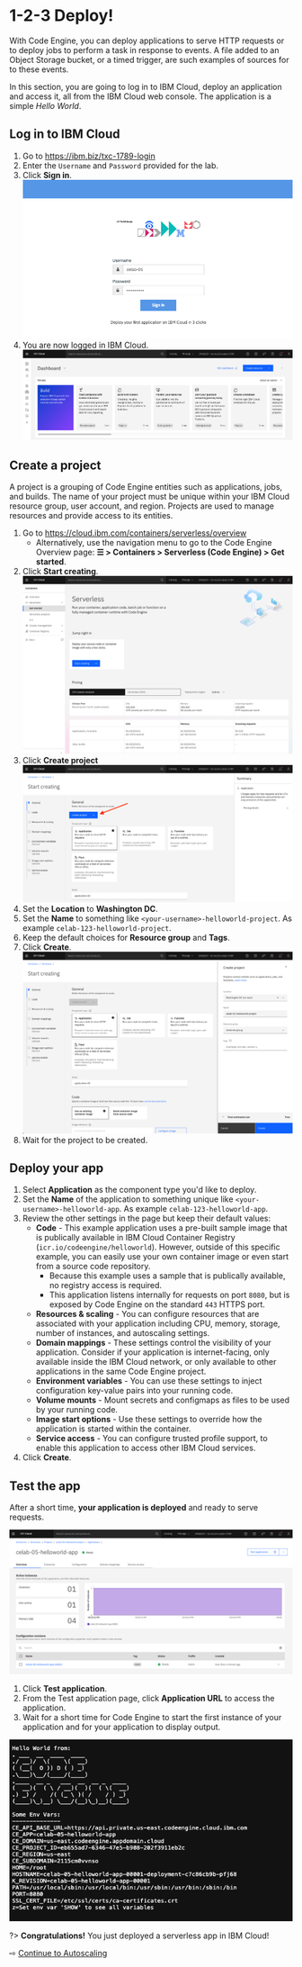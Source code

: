 # 1-2-3 Deploy!

With Code Engine, you can deploy applications to serve HTTP requests or to deploy jobs to perform a task in response to events. A file added to an Object Storage bucket, or a timed trigger, are such examples of sources for to these events.

In this section, you are going to log in to IBM Cloud, deploy an application and access it, all from the IBM Cloud web console. The application is a simple _Hello World_.

## Log in to IBM Cloud

1. Go to https://ibm.biz/txc-1789-login
1. Enter the `Username` and `Password` provided for the lab.
1. Click **Sign in**.
  ![](images/10-login.png ':size=800')
1. You are now logged in IBM Cloud.
  ![](images/10-logged.png ':size=800')

## Create a project

A project is a grouping of Code Engine entities such as applications, jobs, and builds. The name of your project must be unique within your IBM Cloud resource group, user account, and region. Projects are used to manage resources and provide access to its entities.

1. Go to https://cloud.ibm.com/containers/serverless/overview
   * Alternatively, use the navigation menu to go to the Code Engine Overview page: **☰ > Containers > Serverless (Code Engine) > Get started**.
1. Click **Start creating**.
  ![](images/10-landing.png ':size=800')
1. Click **Create project**
  ![](images/10-click-create-project.png ':size=800')
1. Set the **Location** to **Washington DC**.
1. Set the **Name** to something like `<your-username>-helloworld-project`. As example `celab-123-helloworld-project`.
1. Keep the default choices for **Resource group** and **Tags**.
1. Click **Create**.
  ![](images/10-create-project.png ':size=800')
1. Wait for the project to be created.

## Deploy your app

1. Select **Application** as the component type you'd like to deploy.
1. Set the **Name** of the application to something unique like `<your-username>-helloworld-app`. As example `celab-123-helloworld-app`.
1. Review the other settings in the page but keep their default values:
   * **Code** - This example application uses a pre-built sample image that is publically available in IBM Cloud Container Registry (`icr.io/codeengine/helloworld`). However, outside of this specific example, you can easily use your own container image or even start from a source code repository.
      * Because this example uses a sample that is publically available, no registry access is required.
      * This application listens internally for requests on port `8080`, but is exposed by Code Engine on the standard `443` HTTPS port.
   * **Resources & scaling** - You can configure resources that are associated with your application including CPU, memory, storage, number of instances, and autoscaling settings.
   * **Domain mappings** - These settings control the visibility of your application. Consider if your application is internet-facing, only available inside the IBM Cloud network, or only available to other applications in the same Code Engine project.
   * **Environment variables** - You can use these settings to inject configuration key-value pairs into your running code.
   * **Volume mounts** - Mount secrets and configmaps as files to be used by your running code.
   * **Image start options** - Use these settings to override how the application is started within the container.
   * **Service access** - You can configure trusted profile support, to enable this application to access other IBM Cloud services.
1. Click **Create**.

## Test the app

After a short time, **your application is deployed** and ready to serve requests. 

![](images/10-app-running.png ':size=800')

1. Click **Test application**.
1. From the Test application page, click **Application URL** to access the application.
1. Wait for a short time for Code Engine to start the first instance of your application and for your application to display output.

![](images/10-app-output.png ':size=500')

?> **Congratulations!** You just deployed a serverless app in IBM Cloud!

⇨ [Continue to Autoscaling](20-scaling.md)